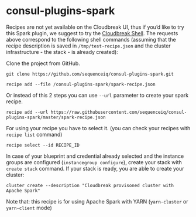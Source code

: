 # consul-plugins-spark

Recipes are not yet available on the Cloudbreak UI, thus if you’d like to try this Spark plugin, we suggest to try the [Cloudbreak Shell](https://github.com/sequenceiq/cloudbreak-shell). The requests above correspond to the following shell commands (assuming that the recipe description is saved in `/tmp/test-recipe.json` and the cluster infrastructure - the stack - is already created):

Clone the project from GitHub.

```
git clone https://github.com/sequenceiq/consul-plugins-spark.git
```

```
recipe add --file /consul-plugins-spark/spark-recipe.json
```

Or instead of this 2 steps you can use `--url` parameter to create your spark recipe.

```
recipe add --url https://raw.githubusercontent.com/sequenceiq/consul-plugins-spark/master/spark-recipe.json
```
For using your recipe you have to select it. (you can check your recipes with `recipe list` command)
```
recipe select --id RECIPE_ID
```
In case of your blueprint and credential already selected and the instance groups are configured (`instancegroup configure`), create your stack with `create stack` command. If your stack is ready, you are able to create your cluster:

```
cluster create --description "Cloudbreak provisoned cluster with Apache Spark"
```

Note that: this recipe is for using Apache Spark with YARN (`yarn-cluster` or `yarn-client` mode)




